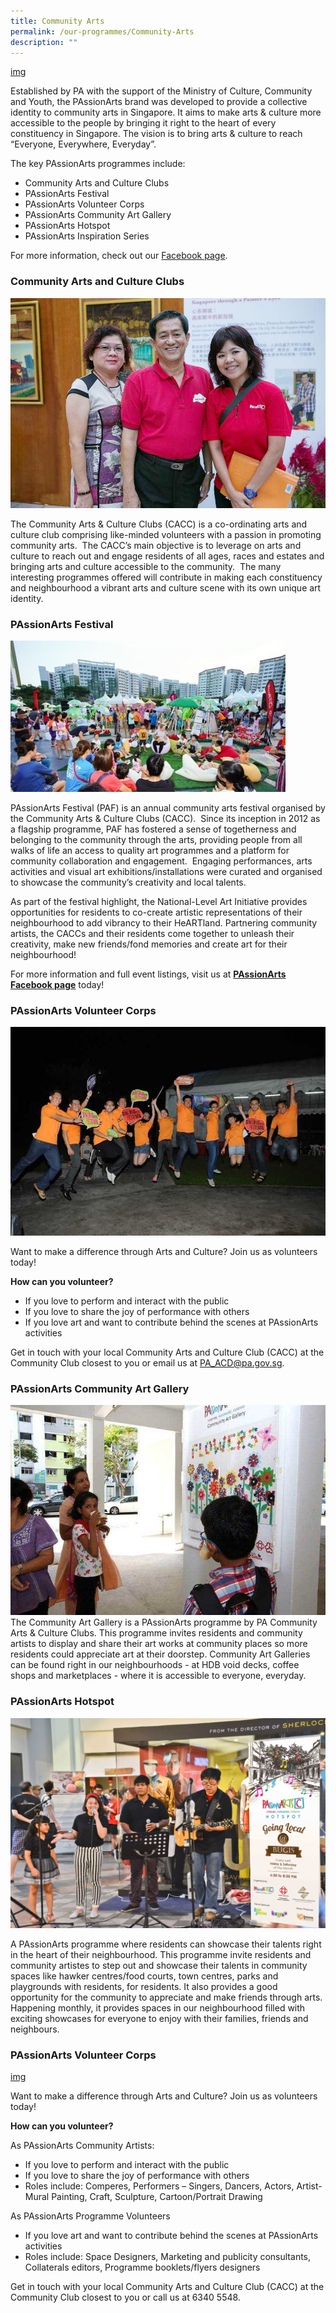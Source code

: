 ```yaml
---
title: Community Arts
permalink: /our-programmes/Community-Arts
description: ""
---
```

[img]()

Established by PA with the support of the Ministry of Culture, Community and Youth, the PAssionArts brand was developed to provide a collective identity to community arts in Singapore. It aims to make arts & culture more accessible to the people by bringing it right to the heart of every constituency in Singapore. The vision is to bring arts & culture to reach “Everyone, Everywhere, Everyday”.

The key PAssionArts programmes include:
* Community Arts and Culture Clubs
* PAssionArts Festival
* PAssionArts Volunteer Corps
* PAssionArts Community Art Gallery
* PAssionArts Hotspot
* PAssionArts Inspiration Series

For more information, check out our [Facebook page](http://www.facebook.com/PAssionArtsSG).

### Community Arts and Culture Clubs
![](/images/Our%20Programmes/commarts-cacc.jpg)

The Community Arts & Culture Clubs (CACC) is a co-ordinating arts and culture club comprising like-minded volunteers with a passion in promoting community arts.  The CACC’s main objective is to leverage on arts and culture to reach out and engage residents of all ages, races and estates and bringing arts and culture accessible to the community.  The many interesting programmes offered will contribute in making each constituency and neighbourhood a vibrant arts and culture scene with its own unique art identity.

### PAssionArts Festival

![](/images/Our%20Programmes/commmart-paf.jpeg)

PAssionArts Festival (PAF) is an annual community arts festival organised by the Community Arts & Culture Clubs (CACC).  Since its inception in 2012 as a flagship programme, PAF has fostered a sense of togetherness and belonging to the community through the arts, providing people from all walks of life an access to quality art programmes and a platform for community collaboration and engagement.  Engaging performances, arts activities and visual art exhibitions/installations were curated and organised to showcase the community’s creativity and local talents.

As part of the festival highlight, the National-Level Art Initiative provides opportunities for residents to co-create artistic representations of their neighbourhood to add vibrancy to their HeARTland. Partnering community artists, the CACCs and their residents come together to unleash their creativity, make new friends/fond memories and create art for their neighbourhood!

For more information and full event listings, visit us at **[PAssionArts Facebook page](https://www.facebook.com/PAssionArtsSG)** today!


### PAssionArts Volunteer Corps
![](/images/Our%20Programmes/commarts-volunteer.jpg)

Want to make a difference through Arts and Culture? Join us as volunteers today!  
  
**How can you volunteer?**

*   If you love to perform and interact with the public
*   If you love to share the joy of performance with others
*   If you love art and want to contribute behind the scenes at PAssionArts activities

Get in touch with your local Community Arts and Culture Club (CACC) at the Community Club closest to you or email us at [PA\_ACD@pa.gov.sg](mailto:PA_ACD@pa.gov.sg).

### PAssionArts Community Art Gallery

![](/images/Our%20Programmes/commarts-gallery.jpg)
The Community Art Gallery is a PAssionArts programme by PA Community Arts & Culture Clubs. This programme invites residents and community artists to display and share their art works at community places so more residents could appreciate art at their doorstep. Community Art Galleries can be found right in our neighbourhoods - at HDB void decks, coffee shops and marketplaces - where it is accessible to everyone, everyday.


### PAssionArts Hotspot
![](/images/Our%20Programmes/commarts-hotspots.jpg)

A PAssionArts programme where residents can showcase their talents right in the heart of their neighbourhood. This programme invite residents and community artistes to step out and showcase their talents in community spaces like hawker centres/food courts, town centres, parks and playgrounds with residents, for residents. It also provides a good opportunity for the community to appreciate and make friends through arts. Happening monthly, it provides spaces in our neighbourhood filled with exciting showcases for everyone to enjoy with their families, friends and neighbours.




### PAssionArts Volunteer Corps
[img]()

Want to make a difference through Arts and Culture? Join us as volunteers today!

**How can you volunteer?**

As PAssionArts Community Artists:

* If you love to perform and interact with the public
* If you love to share the joy of performance with others
* Roles include: Comperes, Performers – Singers, Dancers, Actors, Artist- Mural Painting, Craft, Sculpture, Cartoon/Portrait Drawing

As PAssionArts Programme Volunteers

* If you love art and want to contribute behind the scenes at PAssionArts activities
* Roles include: Space Designers, Marketing and publicity consultants, Collaterals editors, Programme booklets/flyers designers

Get in touch with your local Community Arts and Culture Club (CACC) at the Community Club closest to you or call us at 6340 5548.